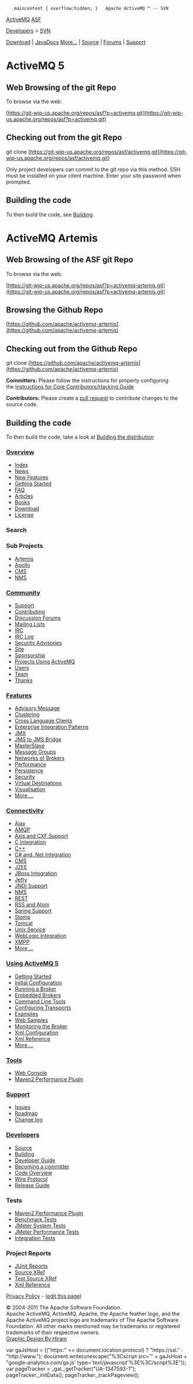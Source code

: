       .maincontent { overflow:hidden; }   Apache ActiveMQ ™ -- SVN 

[ActiveMQ](http://activemq.apache.org "The most popular and powerful open source Message Broker") [ASF](http://www.apache.org "The Apache Software Foundation")

[Developers](developers.html) > [SVN](svn.html)

[Download](download.html) | [JavaDocs](http://activemq.apache.org/maven/apidocs/index.html) [More...](javadocs.html) | [Source](source.html) | [Forums](discussion-forums.html) | [Support](support.html)

ActiveMQ 5
==========

Web Browsing of the git Repo
----------------------------

To browse via the web:

[https://git-wip-us.apache.org/repos/asf?p=activemq.git](https://git-wip-us.apache.org/repos/asf?p=activemq.git)

Checking out from the git Repo
------------------------------

git clone [https://git-wip-us.apache.org/repos/asf/activemq.git](https://git-wip-us.apache.org/repos/asf/activemq.git)

Only project developers can commit to the git repo via this method. SSH must be installed on your client machine. Enter your site password when prompted.

Building the code
-----------------

To then build the code, see [Building](building.html).

ActiveMQ Artemis
================

Web Browsing of the ASF git Repo
--------------------------------

To browse via the web:

[https://git-wip-us.apache.org/repos/asf?p=activemq-artemis.git](https://git-wip-us.apache.org/repos/asf?p=activemq-artemis.git)

Browsing the Github Repo 
-------------------------

[https://github.com/apache/activemq-artemis](https://github.com/apache/activemq-artemis)

Checking out from the Github Repo
---------------------------------

git clone [https://github.com/apache/activemq-artemis](https://github.com/apache/activemq-artemis)

**Committers:** Please follow the instructions for properly configuring the [Instructions for Core Contributors/Hacking Guide](https://github.com/apache/activemq-artemis/blob/master/docs/hacking-guide/en/SUMMARY.md)

**Contributors:** Please create a [pull request](https://github.com/apache/activemq-artemis) to contribute changes to the source code. 

Building the code
-----------------

To then build the code, take a look at [Building the distribution](https://github.com/apache/activemq-artemis/blob/master/docs/hacking-guide/en/building.md)

### [Overview](overview.html)

*   [Index](index.html)
*   [News](news.html)
*   [New Features](new-features.html)
*   [Getting Started](getting-started.html)
*   [FAQ](faq.html)
*   [Articles](articles.html)
*   [Books](books.html)
*   [Download](download.html)
*   [License](http://www.apache.org/licenses/)

### Search

    
  

### Sub Projects

*   [Artemis](http://activemq.apache.org/artemis/)
*   [Apollo](http://activemq.apache.org/apollo "ActiveMQ Apollo")
*   [CMS](http://activemq.apache.org/cms/)
*   [NMS](http://activemq.apache.org/nms/ "NMS is the .Net Messaging API")

### [Community](community.html)

*   [Support](support.html)
*   [Contributing](contributing.html)
*   [Discussion Forums](discussion-forums.html)
*   [Mailing Lists](mailing-lists.html)
*   [IRC](irc.html)
*   [IRC Log](http://javabot.evanchooly.com/logs/%23apache-activemq/today)
*   [Security Advisories](security-advisories.html)
*   [Site](site.html)
*   [Sponsorship](http://www.apache.org/foundation/sponsorship.html)
*   [Projects Using ActiveMQ](projects-using-activemq.html)
*   [Users](users.html)
*   [Team](team.html)
*   [Thanks](thanks.html)

### [Features](features.html)

*   [Advisory Message](advisory-message.html)
*   [Clustering](clustering.html)
*   [Cross Language Clients](cross-language-clients.html)
*   [Enterprise Integration Patterns](enterprise-integration-patterns.html)
*   [JMX](jmx.html)
*   [JMS to JMS Bridge](jms-to-jms-bridge.html)
*   [MasterSlave](masterslave.html)
*   [Message Groups](message-groups.html)
*   [Networks of Brokers](networks-of-brokers.html)
*   [Performance](performance.html)
*   [Persistence](persistence.html)
*   [Security](security.html)
*   [Virtual Destinations](virtual-destinations.html)
*   [Visualisation](visualisation.html)
*   [More ...](features.html)

### [Connectivity](connectivity.html)

*   [Ajax](ajax.html)
*   [AMQP](amqp.html)
*   [Axis and CXF Support](axis-and-cxf-support.html)
*   [C Integration](c-integration.html)
*   [C++](activemq-c-clients.html)
*   [C# and .Net Integration](http://activemq.apache.org/nms/)
*   [CMS](http://activemq.apache.org/cms/)
*   [J2EE](j2ee.html)
*   [JBoss Integration](jboss-integration.html)
*   [Jetty](http://docs.codehaus.org/display/JETTY/Integrating+with+ActiveMQ)
*   [JNDI Support](jndi-support.html)
*   [NMS](http://activemq.apache.org/nms/ "NMS is the .Net Messaging API")
*   [REST](rest.html)
*   [RSS and Atom](rss-and-atom.html)
*   [Spring Support](spring-support.html)
*   [Stomp](stomp.html)
*   [Tomcat](tomcat.html)
*   [Unix Service](unix-service.html)
*   [WebLogic Integration](weblogic-integration.html)
*   [XMPP](xmpp.html)
*   [More ...](connectivity.html)

### [Using ActiveMQ 5](using-activemq-5.html)

*   [Getting Started](version-5-getting-started.html)
*   [Initial Configuration](version-5-initial-configuration.html)
*   [Running a Broker](version-5-run-broker.html)
*   [Embedded Brokers](how-do-i-embed-a-broker-inside-a-connection.html)
*   [Command Line Tools](activemq-command-line-tools-reference.html)
*   [Configuring Transports](configuring-version-5-transports.html)
*   [Examples](version-5-examples.html)
*   [Web Samples](version-5-web-samples.html)
*   [Monitoring the Broker](how-can-i-monitor-activemq.html)
*   [Xml Configuration](version-5-xml-configuration.html)
*   [Xml Reference](xml-reference.html)
*   [More ...](using-activemq-5.html)

### [Tools](tools.html)

*   [Web Console](web-console.html)
*   [Maven2 Performance Plugin](activemq-performance-module-users-manual.html)

### [Support](support.html)

*   [Issues](http://issues.apache.org/jira/browse/AMQ)
*   [Roadmap](http://issues.apache.org/activemq/browse/AMQ?report=com.atlassian.jira.plugin.system.project:roadmap-panel)
*   [Change log](http://issues.apache.org/activemq/browse/AMQ?report=com.atlassian.jira.plugin.system.project:changelog-panel)

### [Developers](developers.html)

*   [Source](source.html)
*   [Building](building.html)
*   [Developer Guide](developer-guide.html)
*   [Becoming a committer](becoming-a-committer.html)
*   [Code Overview](code-overview.html)
*   [Wire Protocol](wire-protocol.html)
*   [Release Guide](release-guide.html)

### Tests

*   [Maven2 Performance Plugin](activemq-performance-module-users-manual.html)
*   [Benchmark Tests](benchmark-tests.html)
*   [JMeter System Tests](jmeter-system-tests.html)
*   [JMeter Performance Tests](jmeter-performance-tests.html)
*   [Integration Tests](integration-tests.html)

### Project Reports

*   [JUnit Reports](junit-reports.html)
*   [Source XRef](source-xref.html)
*   [Test Source XRef](test-source-xref.html)
*   [Xml Reference](xml-reference.html)

[Privacy Policy](http://activemq.apache.org/privacy-policy.html) \- ([edit this page](https://cwiki.apache.org/confluence/pages/editpage.action?pageId=36193))

© 2004-2011 The Apache Software Foundation.  
Apache ActiveMQ, ActiveMQ, Apache, the Apache feather logo, and the Apache ActiveMQ project logo are trademarks of The Apache Software Foundation. All other marks mentioned may be trademarks or registered trademarks of their respective owners.  
[Graphic Design By Hiram](http://hiramchirino.com)

var gaJsHost = (("https:" == document.location.protocol) ? "https://ssl." : "http://www."); document.write(unescape("%3Cscript src='" + gaJsHost + "google-analytics.com/ga.js' type='text/javascript'%3E%3C/script%3E")); var pageTracker = \_gat.\_getTracker("UA-1347593-1"); pageTracker.\_initData(); pageTracker.\_trackPageview();